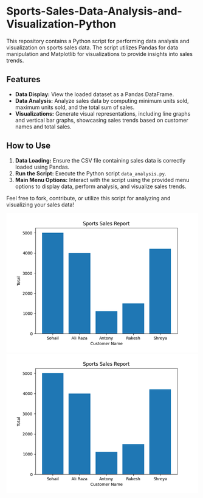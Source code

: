 # Sports-Sales-Data-Analysis-and-Visualization-Python

This repository contains a Python script for performing data analysis and visualization on sports sales data. The script utilizes Pandas for data manipulation and Matplotlib for visualizations to provide insights into sales trends.

## Features
- **Data Display:** View the loaded dataset as a Pandas DataFrame.
- **Data Analysis:** Analyze sales data by computing minimum units sold, maximum units sold, and the total sum of sales.
- **Visualizations:** Generate visual representations, including line graphs and vertical bar graphs, showcasing sales trends based on customer names and total sales.

## How to Use
1. **Data Loading:** Ensure the CSV file containing sales data is correctly loaded using Pandas.
2. **Run the Script:** Execute the Python script `data_analysis.py`.
3. **Main Menu Options:** Interact with the script using the provided menu options to display data, perform analysis, and visualize sales trends.

Feel free to fork, contribute, or utilize this script for analyzing and visualizing your sales data!

![Sports Sales](https://github.com/SANJAYSS-SRM-26/Sports-Sales-Data-Analysis-and-Visualization-Python-/blob/main/barrep.png)
![Sports Sales](https://github.com/SANJAYSS-SRM-26/Sports-Sales-Data-Analysis-and-Visualization-Python-/blob/main/barrep.png)





